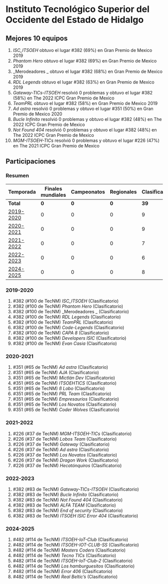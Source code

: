 # Instituto Tecnológico Superior del Occidente del Estado de Hidalgo

## Mejores 10 equipos

1. _ISC_ITSOEH_ obtuvo el lugar #382 (69%) en Gran Premio de Mexico 2019
1. _Phantom Hero_ obtuvo el lugar #382 (69%) en Gran Premio de Mexico 2019
1. _Merodeadores _ obtuvo el lugar #382 (68%) en Gran Premio de Mexico 2019
1. _RDL Legends_ obtuvo el lugar #382 (63%) en Gran Premio de Mexico 2019
1. _Gateway-TICs-ITSOEH_ resolvió 0 problemas y obtuvo el lugar #382 (58%) en The 2022 ICPC Gran Premio de Mexico
1. _TeamPRL_ obtuvo el lugar #382 (58%) en Gran Premio de Mexico 2019
1. _Ad astra_ resolvió 0 problemas y obtuvo el lugar #351 (50%) en Gran Premio de Mexico 2020
1. _Bucle Infinito_ resolvió 0 problemas y obtuvo el lugar #382 (48%) en The 2022 ICPC Gran Premio de Mexico
1. _Not Found 404_ resolvió 0 problemas y obtuvo el lugar #382 (48%) en The 2022 ICPC Gran Premio de Mexico
1. _MGM-ITSOEH-TICs_ resolvió 0 problemas y obtuvo el lugar #226 (47%) en The 2021 ICPC Gran Premio de Mexico

## Participaciones

### Resumen

| Temporada | Finales mundiales | Campeonatos | Regionales | Clasificatorios | Equipos |
| --- | --- | --- | --- | --- | --- |
| **Total** | **0** | **0** | **0** | **39** | **39** |
| [2019-2020](#2019-2020) | 0 | 0 | 0 | 9 | 9 |
| [2020-2021](#2020-2021) | 0 | 0 | 0 | 9 | 9 |
| [2021-2022](#2021-2022) | 0 | 0 | 0 | 7 | 7 |
| [2022-2023](#2022-2023) | 0 | 0 | 0 | 6 | 6 |
| [2024-2025](#2024-2025) | 0 | 0 | 0 | 8 | 8 |

### 2019-2020

1. #382 (#100 de TecNM) _ISC_ITSOEH_ (Clasificatorio)
1. #382 (#100 de TecNM) _Phantom Hero_ (Clasificatorio)
1. #382 (#100 de TecNM) _Merodeadores _ (Clasificatorio)
1. #382 (#100 de TecNM) _RDL Legends_ (Clasificatorio)
1. #382 (#100 de TecNM) _TeamPRL_ (Clasificatorio)
1. #382 (#100 de TecNM) _Code-Legends_ (Clasificatorio)
1. #382 (#100 de TecNM) _CAPA 8_ (Clasificatorio)
1. #382 (#100 de TecNM) _Developers ISIC_ (Clasificatorio)
1. #382 (#100 de TecNM) _Evan Casia_ (Clasificatorio)

### 2020-2021

1. #351 (#65 de TecNM) _Ad astra_ (Clasificatorio)
1. #351 (#65 de TecNM) _AJA_ (Clasificatorio)
1. #351 (#65 de TecNM) _Mictlán Dev_ (Clasificatorio)
1. #351 (#65 de TecNM) _ITSOEHTICS_ (Clasificatorio)
1. #351 (#65 de TecNM) _ß Lobo_ (Clasificatorio)
1. #351 (#65 de TecNM) _PRL Team_ (Clasificatorio)
1. #351 (#65 de TecNM) _Empresaurios_ (Clasificatorio)
1. #351 (#65 de TecNM) _Los Novatos_ (Clasificatorio)
1. #351 (#65 de TecNM) _Coder Wolves_ (Clasificatorio)

### 2021-2022

1. #226 (#37 de TecNM) _MGM-ITSOEH-TICs_ (Clasificatorio)
1. #226 (#37 de TecNM) _Lobos Team_ (Clasificatorio)
1. #226 (#37 de TecNM) _Gateway_ (Clasificatorio)
1. #226 (#37 de TecNM) _Ad astra_ (Clasificatorio)
1. #226 (#37 de TecNM) _Los Novatos_ (Clasificatorio)
1. #226 (#37 de TecNM) _Dragon Work_ (Clasificatorio)
1. #226 (#37 de TecNM) _Hecatónquiros_ (Clasificatorio)

### 2022-2023

1. #382 (#83 de TecNM) _Gateway-TICs-ITSOEH_ (Clasificatorio)
1. #382 (#83 de TecNM) _Bucle Infinito_ (Clasificatorio)
1. #382 (#83 de TecNM) _Not Found 404_ (Clasificatorio)
1. #382 (#83 de TecNM) _ALFA TEAM_ (Clasificatorio)
1. #382 (#83 de TecNM) _End of security_ (Clasificatorio)
1. #382 (#83 de TecNM) _ITSOEH ISIC Error 404_ (Clasificatorio)

### 2024-2025

1. #482 (#114 de TecNM) _ITSOEH-IoT-Club_ (Clasificatorio)
1. #482 (#114 de TecNM) _ITSOEH-IOT-CLUB-SS_ (Clasificatorio)
1. #482 (#114 de TecNM) _Masters Coders_ (Clasificatorio)
1. #482 (#114 de TecNM) _Tecno TICs_ (Clasificatorio)
1. #482 (#114 de TecNM) _ITSOEH-IoT-Club-2_ (Clasificatorio)
1. #482 (#114 de TecNM) _Los hamburguesitos_ (Clasificatorio)
1. #482 (#114 de TecNM) _Error 406_ (Clasificatorio)
1. #482 (#114 de TecNM) _Real Beltic’s_ (Clasificatorio)



